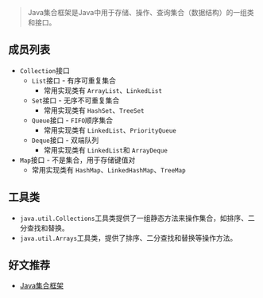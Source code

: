 > Java集合框架是Java中用于存储、操作、查询集合（数据结构）的一组类和接口。<br/>
> 

## 成员列表

* `Collection`接口
  * `List`接口 - 有序可重复集合
    - 常用实现类有 `ArrayList`、`LinkedList`
  * `Set`接口 - 无序不可重复集合
    - 常用实现类有 `HashSet`、`TreeSet`
  * `Queue`接口 - `FIFO`顺序集合
    - 常用实现类有 `LinkedList`、`PriorityQueue`
  * `Deque`接口 - 双端队列
    - 常用实现类有 `LinkedList`和 `ArrayDeque`
* `Map`接口 - 不是集合，用于存储键值对
  - 常用实现类有 `HashMap`、`LinkedHashMap`、`TreeMap`

## 工具类

* `java.util.Collections`工具类提供了一组静态方法来操作集合，如排序、二分查找和替换。
* `java.util.Arrays`工具类，提供了排序、二分查找和替换等操作方法。

## 好文推荐
* [Java集合框架](https://pdai.tech/md/java/collection/java-collection-all.html)